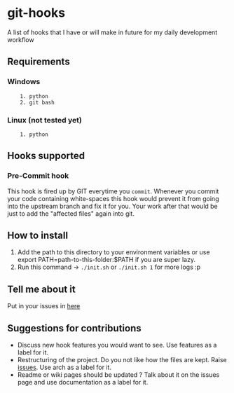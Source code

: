 # git-hooks
A list of hooks that I have or will make in future for my daily development workflow

## Requirements

### Windows
	
	 	1. python
	 	2. git bash
		
### Linux (not tested yet)
	 	1. python

## Hooks supported

### Pre-Commit hook
This hook is fired up by GIT everytime you `commit`. Whenever you commit your code containing white-spaces this hook would prevent it from going into the upstream branch and fix it for you. Your work after that would be just to add the "affected files" again into git.

## How to install
1. Add the path to this directory to your environment variables or use export PATH=path-to-this-folder:$PATH if you are super lazy.
2. Run this command -> `./init.sh` or `./init.sh 1` for more logs :p

## Tell me about it
Put in your issues in [here](https://github.com/raul1991/git-hooks/issues "pre-commit hook")

## Suggestions for contributions
- Discuss new hook features you would want to see. Use features as a label for it.
- Restructuring of the project. Do you not like how the files are kept. Raise [issues](https://github.com/raul1991/git-hooks/issues). Use arch as a label for it.
- Readme or wiki pages should be updated ? Talk about it on the issues page and use documentation as a label for it.